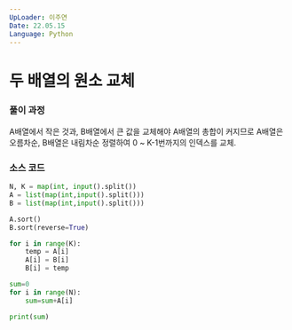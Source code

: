 ```yaml
---
UpLoader: 이주연
Date: 22.05.15
Language: Python
---
```


# 두 배열의 원소 교체

 
  

### 풀이 과정  
A배열에서 작은 것과, B배열에서 큰 값을 교체해야 A배열의 총합이 커지므로 A배열은 오름차순, B배열은 내림차순 정렬하여 0 ~ K-1번까지의 인덱스를 교체.


### 소스 코드

```python
N, K = map(int, input().split())
A = list(map(int,input().split()))
B = list(map(int,input().split()))

A.sort()
B.sort(reverse=True)

for i in range(K):
    temp = A[i]
    A[i] = B[i]
    B[i] = temp

sum=0
for i in range(N):
    sum=sum+A[i]

print(sum)
```
